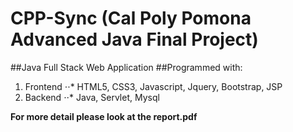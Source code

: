 # CPP-Sync (Cal Poly Pomona Advanced Java Final Project) 
##Java Full Stack Web Application 
##Programmed with: 
1. Frontend 
⋅⋅* HTML5, CSS3, Javascript, Jquery, Bootstrap, JSP 
2. Backend
⋅⋅* Java, Servlet, Mysql 

**For more detail please look at the report.pdf**

